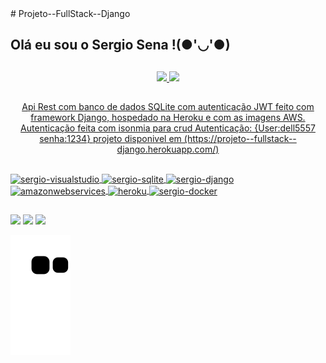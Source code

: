 <div aling="center">
# Projeto--FullStack--Django
</>

## Olá eu sou o Sergio Sena !(●'◡'●)

##

<div align="center">
  <a href="https://github.com/sergio-sena/">
  <img height="130em" src="https://github-readme-stats.vercel.app/api?username=sergio-sena&show_icons=true&theme=dracula&include_all_commits=true&count_private=true"/>
  <img height="130em" src="https://github-readme-stats.vercel.app/api/top-langs/?username=sergio-sena&layout=compact&langs_count=7&theme=dracula"/>
</div>

##

<div align="center">
Api Rest com banco de dados SQLite com autenticação JWT feito com framework Django, hospedado na Heroku e com as imagens AWS.
Autenticação feita com isonmia para crud
Autenticação: 
{User:dell5557
senha:1234}
projeto disponivel em (https://projeto--fullstack--django.herokuapp.com/)
</div>


##

<div style="display: inline_block", align="center><br>
  <img align="center" alt="sergio-Python" height="30" width="40" src="https://raw.githubusercontent.com/devicons/devicon/master/icons/python/python-original.svg">
  <img align="center" alt="sergio-visualstudio" height="30" width="40" src="https://cdn.jsdelivr.net/gh/devicons/devicon/icons/visualstudio/visualstudio-plain.svg">
  <img align="center" alt="sergio-sqlite" height="30" width="40" src="https://cdn.jsdelivr.net/gh/devicons/devicon/icons/sqlite/sqlite-original.svg" />
  <img align="center" alt="sergio-django" height="30" width="40" src="https://cdn.jsdelivr.net/gh/devicons/devicon/icons/django/django-plain.svg" />
  <img align="center" alt="amazonwebservices" height="30" width="40" src="https://cdn.jsdelivr.net/gh/devicons/devicon/icons/amazonwebservices/amazonwebservices-original.svg" />
  <img align="center" alt="heroku" height="30" width="40" src="https://cdn.jsdelivr.net/gh/devicons/devicon/icons/heroku/heroku-original.svg" />
  <img align="center" alt="sergio-docker" height="30" width="40" src="https://cdn.jsdelivr.net/gh/devicons/devicon/icons/docker/docker-original.svg" />
  </div>
  
  ##
 
<div> 
 	<a href = "mailto:senanetworker@gmail.com"><img src="https://img.shields.io/badge/-Gmail-%23333?style=for-the-badge&logo=gmail&logoColor=white" target="_blank"></a>
  <a href="https://www.linkedin.com/in/sergio-pereira-sena-4a0292196/" target="_blank"><img src="https://img.shields.io/badge/-LinkedIn-%230077B5?style=for-the-badge&logo=linkedin&logoColor=white" target="_blank"></a> 
  <a href="https://www.instagram.com/sergio.senaoficial/" target="_blank"><img src="https://img.shields.io/badge/-Instagram-%23E4405F?style=for-the-badge&logo=instagram&logoColor=white" target="_blank"></a>
  
  ![Snake animation](https://github.com/sergio-sena/sergio-sena/blob/output/github-contribution-grid-snake.svg)
 
  </div>

